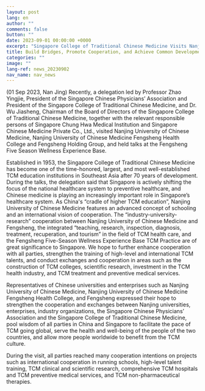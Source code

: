 ```yaml
---
layout: post
lang: en
author: ""
comments: false
button: ""
date: 2023-09-01 00:00:00 +0000
excerpt: "Singapore College of Traditional Chinese Medicine Visits Nanjing University of Chinese Medicine and Nanjing University of Chinese Medicine Fengsheng Health College"
title: Build Bridges, Promote Cooperation, and Achieve Common Development
categories: ""
image: ""
lang-ref: news_20230902
nav_name: nav_news
---
```


(01 Sep 2023, Nan Jing) Recently, a delegation led by Professor Zhao Yingjie, President of the Singapore Chinese Physicians’ Association and President of the Singapore College of Traditional Chinese Medicine, and Dr. Wu Jiasheng, Chairman of the Board of Directors of the Singapore College of Traditional Chinese Medicine, together with the relevant responsible persons of Singapore Chung Hwa Medical Institution and Singapore Chinese Medicine Private Co., Ltd., visited Nanjing University of Chinese Medicine, Nanjing University of Chinese Medicine Fengsheng Health College and Fengsheng Holding Group, and held talks at the Fengsheng Five Season Wellness Experience Base.

Established in 1953, the Singapore College of Traditional Chinese Medicine has become one of the time-honored, largest, and most well-established TCM education institutions in Southeast Asia after 70 years of development. During the talks, the delegation said that Singapore is actively shifting the focus of the national healthcare system to preventive healthcare, and Chinese medicine is playing an increasingly important role in Singapore’s healthcare system. As China's “cradle of higher TCM education”, Nanjing University of Chinese Medicine features an advanced concept of schooling and an international vision of cooperation. The “industry-university-research” cooperation between Nanjing University of Chinese Medicine and Fengsheng, the integrated “teaching, research, inspection, diagnosis, treatment, recuperation, and tourism” in the field of TCM health care, and the Fengsheng Five-Season Wellness Experience Base TCM Practice are of great significance to Singapore. We hope to further enhance cooperation with all parties, strengthen the training of high-level and international TCM talents, and conduct exchanges and cooperation in areas such as the construction of TCM colleges, scientific research, investment in the TCM health industry, and TCM treatment and preventive medical services.

Representatives of Chinese universities and enterprises such as Nanjing University of Chinese Medicine, Nanjing University of Chinese Medicine Fengsheng Health College, and Fengsheng expressed their hope to strengthen the cooperation and exchanges between Nanjing universities, enterprises, industry organizations, the Singapore Chinese Physicians’ Association and the Singapore College of Traditional Chinese Medicine, pool wisdom of all parties in China and Singapore to facilitate the pace of TCM going global, serve the health and well-being of the people of the two countries, and allow more people worldwide to benefit from the TCM culture.

During the visit, all parties reached many cooperation intentions on projects such as international cooperation in running schools, high-level talent training, TCM clinical and scientific research, comprehensive TCM hospitals and TCM preventive medical services, and TCM non-pharmaceutical therapies.
